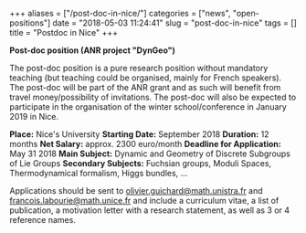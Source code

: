 +++
aliases = ["/post-doc-in-nice/"]
categories = ["news", "open-positions"]
date = "2018-05-03 11:24:41"
slug = "post-doc-in-nice"
tags = []
title = "Postdoc in Nice"
+++

**Post-doc position (ANR project "DynGeo")**

The post-doc position is a pure research position without mandatory
teaching (but teaching could be organised, mainly for French speakers).
The post-doc will be part of the ANR grant and as such will benefit from
travel money/possibility of invitations. The post-doc will also be
expected to participate in the organisation of the winter
school/conference in January 2019 in Nice.

**Place:** Nice's University **Starting Date:** September 2018
**Duration:** 12 months **Net Salary:** approx. 2300 euro/month
**Deadline for Application:** May 31 2018 **Main Subject:** Dynamic and
Geometry of Discrete Subgroups of Lie Groups **Secondary Subjects:**
Fuchsian groups, Moduli Spaces, Thermodynamical formalism, Higgs
bundles, ...

Applications should be sent to [olivier.guichard@math.unistra.fr](olivier.guichard@math.unistra.fr) and
[francois.labourie@math.unice.fr](francois.labourie@math.unice.fr) and include a curriculum vitae, a list
of publication, a motivation letter with a research statement, as well
as 3 or 4 reference names.
